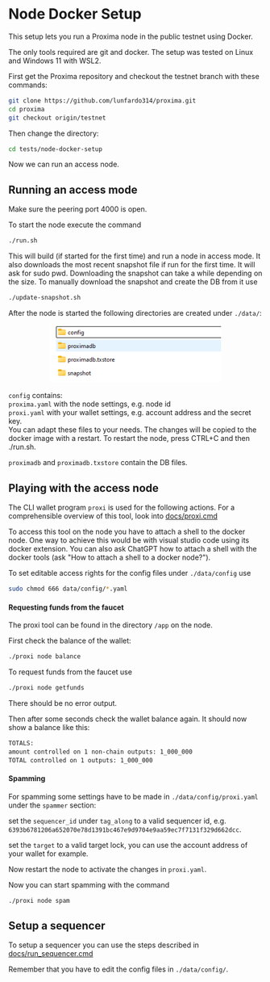 # Node Docker Setup

This setup lets you run a Proxima node in the public testnet using Docker.

The only tools required are git and docker. 
The setup was tested on Linux and Windows 11 with WSL2.

First get the Proxima repository and checkout the testnet branch with these commands:

```bash
git clone https://github.com/lunfardo314/proxima.git
cd proxima
git checkout origin/testnet
```

Then change the directory:
```bash
cd tests/node-docker-setup
```
Now we can run an access node.


## Running an access mode

Make sure the peering port 4000 is open.

To start the node execute the command

```bash
./run.sh
```

This will build (if started for the first time) and run a node in access mode. It also downloads the most recent snapshot file if run for the first time. It will ask for sudo pwd. Downloading the snapshot can take a while depending on the size.
To manually download the snapshot and create the DB from it use

```bash
./update-snapshot.sh
```

After the node is started the following directories are created under `./data/`:

<div align="center">
    <img src="image.png" alt="Alt text" width="340">
</div>

`config` contains:  
`proxima.yaml` with the node settings, e.g. node id  
`proxi.yaml` with your wallet settings, e.g. account address and the secret key.  
You can adapt these files to your needs. The changes will be copied to the docker image with a restart. 
To restart the node, press CTRL+C and then ./run.sh.

`proximadb` and `proximadb.txstore` contain the DB files.


## Playing with the access node

The CLI wallet program `proxi` is used for the following actions.
For a comprehensible overview of this tool, look into [docs/proxi.cmd](../../docs/proxi.md)

To access this tool on the node you have to attach a shell to the docker node. One way to achieve this would be with visual studio code using its docker extension. 
You can also ask ChatGPT how to attach a shell with the docker tools (ask "How to attach a shell to a docker node?").

To set editable access rights for the config files under `./data/config` use

```bash
sudo chmod 666 data/config/*.yaml
```

#### Requesting funds from the faucet

The proxi tool can be found in the directory `/app` on the node.

First check the balance of the wallet:

```bash
./proxi node balance
```

To request funds from the faucet use 

```bash
./proxi node getfunds
```
There should be no error output.

Then after some seconds check the wallet balance again.
It should now show a balance like this:

```bash
TOTALS:
amount controlled on 1 non-chain outputs: 1_000_000
TOTAL controlled on 1 outputs: 1_000_000
```

#### Spamming

For spamming some settings have to be made in `./data/config/proxi.yaml` under the `spammer` section:

set the `sequencer_id` under `tag_along` to a valid sequencer id, e.g. `6393b6781206a652070e78d1391bc467e9d9704e9aa59ec7f7131f329d662dcc`.

set the `target` to a valid target lock, you can use the account address of your wallet for example.

Now restart the node to activate the changes in `proxi.yaml`.

Now you can start spamming with the command

```bash
./proxi node spam
```

## Setup a sequencer

To setup a sequencer you can use the steps described in [docs/run_sequencer.cmd](../../docs/run_sequencer.md)

Remember that you have to edit the config files in `./data/config/`.
